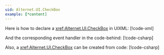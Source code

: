 ```yaml
---
uid: Alternet.UI.CheckBox
example: [*content]
---
```


Here is how to declare a <xref:Alternet.UI.CheckBox> in UIXML:
[!code-xml[](../../../Source/Samples/ApiDocDll/AllWindows/CheckBoxWindow.uixml#CreateUixmlDeclaration)]

And the corresponding event handler in the code-behind:
[!code-csharp[](../../../Source/Samples/ApiDocDll/AllWindows/CheckBoxWindow.uixml.cs#CheckBoxEventHandler)]

Also, a <xref:Alternet.UI.CheckBox> can be created from code:
[!code-csharp[](../../../Source/Samples/ApiDocDll/AllWindows/CheckBoxWindow.uixml.cs#CheckBoxCSharpCreation)]
